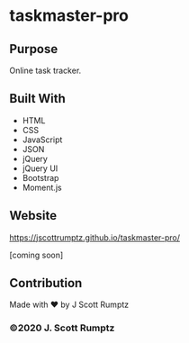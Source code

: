 # taskmaster-pro

## Purpose
Online task tracker.

## Built With
* HTML
* CSS
* JavaScript
* JSON
* jQuery
* jQuery UI
* Bootstrap
* Moment.js

## Website
https://jscottrumptz.github.io/taskmaster-pro/

[coming soon]

## Contribution
Made with ❤️ by J Scott Rumptz

### ©️2020 J. Scott Rumptz 